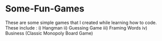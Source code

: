 # Some-Fun-Games
These are some simple games that I created while learning how to code. These include :
i) Hangman
ii) Guessing Game
iii) Framing Words
iv) Business (Classic Monopoly Board Game)
